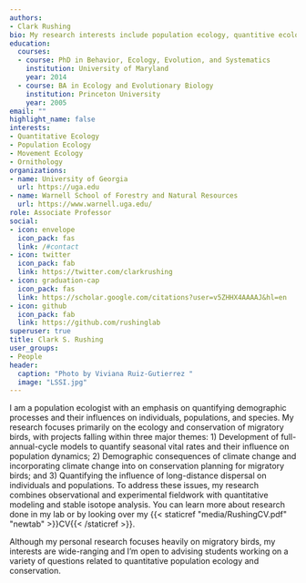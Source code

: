 ```yaml
---
authors:
- Clark Rushing
bio: My research interests include population ecology, quantitive ecology, ornithology, decision science, and conservation biology.
education:
  courses:
  - course: PhD in Behavior, Ecology, Evolution, and Systematics
    institution: University of Maryland
    year: 2014
  - course: BA in Ecology and Evolutionary Biology
    institution: Princeton University
    year: 2005
email: ""
highlight_name: false
interests:
- Quantitative Ecology
- Population Ecology
- Movement Ecology
- Ornithology
organizations:
- name: University of Georgia
  url: https://uga.edu
- name: Warnell School of Forestry and Natural Resources
  url: https://www.warnell.uga.edu/
role: Associate Professor
social:
- icon: envelope
  icon_pack: fas
  link: /#contact
- icon: twitter
  icon_pack: fab
  link: https://twitter.com/clarkrushing
- icon: graduation-cap
  icon_pack: fas
  link: https://scholar.google.com/citations?user=v5ZHHX4AAAAJ&hl=en
- icon: github
  icon_pack: fab
  link: https://github.com/rushinglab
superuser: true
title: Clark S. Rushing
user_groups:
- People
header:
  caption: "Photo by Viviana Ruiz-Gutierrez "
  image: "LSSI.jpg"
---
```


I am a population ecologist with an emphasis on quantifying demographic processes and their influences on individuals, populations, and species. My research focuses primarily on the ecology and conservation of migratory birds, with projects falling within three major themes: 1) Development of full-annual-cycle models to quantify seasonal vital rates and their influence on population dynamics; 2) Demographic consequences of climate change and incorporating climate change into on conservation planning for migratory birds; and 3) Quantifying the influence of long-distance dispersal on individuals and populations. To address these issues, my research combines observational and experimental fieldwork with quantitative modeling and stable isotope analysis. You can learn more about research done in my lab or by looking over my {{< staticref "media/RushingCV.pdf" "newtab" >}}CV{{< /staticref >}}.

Although my personal research focuses heavily on migratory birds, my interests are wide-ranging and I’m open to advising students working on a variety of questions related to quantitative population ecology and conservation.


